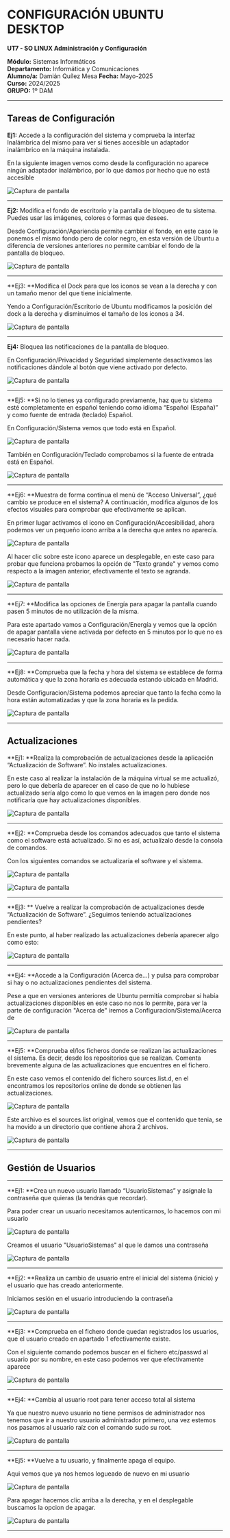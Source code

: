 # CONFIGURACIÓN UBUNTU DESKTOP

**UT7 - SO LINUX Administración y Configuración**  

**Módulo:** Sistemas Informáticos  
**Departamento:** Informática y Comunicaciones  
**Alumno/a:**  Damián Quílez Mesa 
**Fecha:** Mayo-2025  
**Curso:** 2024/2025  
**GRUPO:** 1º DAM 

---

## Tareas de Configuración
**Ej1:** Accede a la configuración del sistema y comprueba la interfaz Inalámbrica del mismo para ver si 
tienes accesible un adaptador inalámbrico en la máquina instalada.



En la siguiente imagen vemos como desde la configuración no aparece ningún adaptador inalámbrico, por lo que damos por hecho que no está accesible

![Captura de pantalla](1.1.png)

---

**Ej2:** Modifica el fondo de escritorio y la pantalla de bloqueo de tu sistema. Puedes usar las  imágenes, colores o formas que desees. 



Desde Configuración/Apariencia permite cambiar el fondo, en este caso le ponemos el mismo fondo pero de color negro, en esta versión de Ubuntu a diferencia de versiones anteriores no permite cambiar el fondo de la pantalla de bloqueo.

![Captura de pantalla](1.2.png)

---

**Ej3: **Modifica el Dock para que los iconos se vean a la derecha y con un tamaño menor del que tiene  inicialmente. 



Yendo a Configuración/Escritorio de Ubuntu modificamos la posición del dock a la derecha y disminuimos el tamaño de los iconos a 34.

![Captura de pantalla](1.3.png)

---

**Ej4:** Bloquea las notificaciones de la pantalla de bloqueo. 



En Configuración/Privacidad y Seguridad simplemente desactivamos las notificaciones dándole al botón que viene activado por defecto.

![Captura de pantalla](1.4.png)

---

**Ej5: **Si no lo tienes ya configurado previamente, haz que tu sistema esté completamente en español  teniendo como idioma “Español (España)” y como fuente de entrada (teclado) Español.



En Configuración/Sistema vemos que todo está en Español.

![Captura de pantalla](1.5.1.png)


También en Configuración/Teclado comprobamos si la fuente de entrada está en Español.

![Captura de pantalla](1.5.2.png)

---

**Ej6: **Muestra de forma continua el menú de “Acceso Universal”, ¿qué cambio se produce en el  sistema? A continuación, modifica algunos de los efectos visuales para comprobar que  efectivamente se aplican.



En primer lugar activamos el icono en Configuración/Accesibilidad, ahora podemos ver un pequeño icono arriba a la derecha que antes no aparecía.

![Captura de pantalla](1.6.1.png)



Al hacer clic sobre este icono aparece un desplegable, en este caso para probar que funciona probamos la opción de "Texto grande" y vemos como respecto a la imagen anterior, efectivamente el texto se agranda.

![Captura de pantalla](1.6.2.png)

---

**Ej7: **Modifica las opciones de Energía para apagar la pantalla cuando pasen 5 minutos de no  utilización de la misma. 



Para este apartado vamos a Configuración/Energía y vemos que la opción de apagar pantalla viene activada por defecto en 5 minutos por lo que no es necesario hacer nada.

![Captura de pantalla](1.7.png)

---

**Ej8: **Comprueba que la fecha y hora del sistema se establece de forma automática y que la zona  horaria es adecuada estando ubicada en Madrid. 



Desde Configuracion/Sistema podemos apreciar que tanto la fecha como la hora están automatizadas y que la zona horaria es la pedida.

![Captura de pantalla](1.8.png)

---

## Actualizaciones

**Ej1:  **Realiza la comprobación de actualizaciones desde la aplicación “Actualización de       Software”. No instales actualizaciones. 



En este caso al realizar la instalación de la máquina virtual se me actualizó, pero lo que debería de aparecer en el caso de que no lo hubiese actualizado sería algo como lo que vemos en la imagen pero donde nos notificaría que hay actualizaciones disponibles.

![Captura de pantalla](2.1.png)

---

**Ej2: **Comprueba desde los comandos adecuados que tanto el sistema como el software  está actualizado. Si no es así, actualízalo desde la consola de comandos.



Con los siguientes comandos se actualizaría el software y el sistema.

![Captura de pantalla](2.2.1.png)

![Captura de pantalla](2.2.2.png)

---

**Ej3: ** Vuelve a realizar la comprobación de actualizaciones desde “Actualización de Software”.  ¿Seguimos teniendo actualizaciones pendientes?



En este punto, al haber realizado las actualizaciones debería aparecer algo como esto:

![Captura de pantalla](2.3.png)

---

**Ej4: **Accede a la Configuración (Acerca de…) y pulsa para comprobar si hay o no  actualizaciones pendientes del sistema.



Pese a que en versiones anteriores de Ubuntu permitía comprobar si había actualizaciones disponibles en este caso no nos lo permite, para ver la parte de configuración "Acerca de" iremos a Configuracion/Sistema/Acerca de

![Captura de pantalla](2.4.png)

---

**Ej5: **Comprueba el/los ficheros donde se realizan las actualizaciones el sistema. Es decir, desde  los repositorios que se realizan. Comenta brevemente alguna de las actualizaciones que  encuentres en el fichero. 



En este caso vemos el contenido del fichero sources.list.d, en el encontramos los repositorios online de donde se obtienen las actualizaciones.

![Captura de pantalla](2.5.1.png)



Este archivo es el sources.list original, vemos que el contenido que tenia, se ha movido a un directorio que contiene ahora 2 archivos.

![Captura de pantalla](2.5.2.png)

---

## Gestión de Usuarios

---

**Ej1: **Crea un nuevo usuario llamado “UsuarioSistemas” y asígnale la contraseña que quieras  (la  tendrás que recordar). 



Para poder crear un usuario necesitamos autenticarnos, lo hacemos con mi usuario

![Captura de pantalla](3.1.png)

Creamos el usuario "UsuarioSistemas" al que le damos una contraseña

![Captura de pantalla](3.1.2.png)



---

**Ej2: **Realiza un cambio de usuario entre el inicial del sistema (inicio) y el usuario que has  creado       anteriormente. 



Iniciamos sesión en el usuario introduciendo la contraseña

![Captura de pantalla](3.2.png)

---

**Ej3: **Comprueba en el fichero donde quedan registrados los usuarios, que el usuario creado  en apartado 1 efectivamente existe. 



Con el siguiente comando podemos buscar en el fichero etc/passwd al usuario por su nombre, en este caso podemos ver que efectivamente aparece

![Captura de pantalla](3.3.png)

---

**Ej4: **Cambia al usuario root para tener acceso total al sistema  



Ya que nuestro nuevo usuario no tiene permisos de administrador nos tenemos que ir a nuestro usuario administrador primero, una vez estemos nos pasamos al usuario raíz con el comando sudo su root.

![Captura de pantalla](3.4.png)

---

**Ej5: **Vuelve a tu usuario, y finalmente apaga el equipo.



Aqui vemos que ya nos hemos logueado de nuevo en mi usuario

![Captura de pantalla](3.5.png)



Para apagar hacemos clic arriba a la derecha, y en el desplegable buscamos la opcion de apagar.

![Captura de pantalla](4.png)

___

